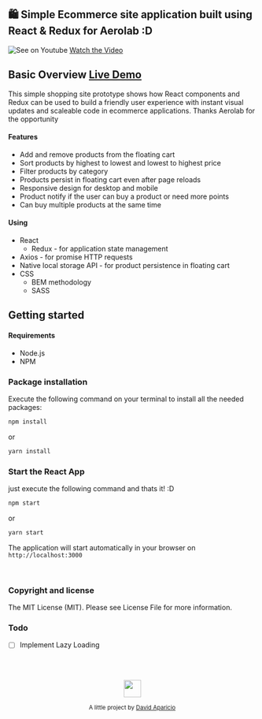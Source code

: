 ## 🛍️ Simple Ecommerce site application built using React & Redux for Aerolab :D
![See on Youtube](https://img.youtube.com/vi/i1v3zxfTIVU/0.jpg)
[Watch the Video](https://www.youtube.com/watch?v=i1v3zxfTIVU)

## Basic Overview  [Live Demo](https://erpfa-tgwrjlcbwe.now.sh)

This simple shopping site prototype shows how React components and Redux can be used to build a
friendly user experience with instant visual updates and scaleable code in ecommerce applications. Thanks Aerolab for the opportunity


#### Features
- Add and remove products from the floating cart
- Sort products by highest to lowest and lowest to highest price
- Filter products by category
- Products persist in floating cart even after page reloads
- Responsive design for desktop and mobile
- Product notify if the user can buy a product or need more points 
- Can buy multiple products at the same time

#### Using
- React
  * Redux - for application state management
- Axios - for promise HTTP requests
- Native local storage API - for product persistence in floating cart
- CSS
  * BEM methodology
  * SASS

## Getting started

#### Requirements

- Node.js
- NPM

### Package installation

Execute the following command on your terminal to install all the needed packages:
``` bash
npm install
```
or
``` bash
yarn install
```


### Start the React App

just execute the following command and thats it! :D
``` bash
npm start
```
or

``` bash
yarn start
```

The application will start automatically in your browser on `http://localhost:3000`

<br/>

### Copyright and license
The MIT License (MIT). Please see License File for more information.

### Todo
- [ ] Implement Lazy Loading

<br/>
<br/>

<p align="center"><img src="https://upload.wikimedia.org/wikipedia/commons/thumb/4/47/React.svg/1150px-React.svg.png" width="35" height="35"/></p>
<p align="center">
<sub>A little project by <a href="https://deivbid.github.io/Portfolio-2018-React/">David Aparicio</a></sub>
</p>
